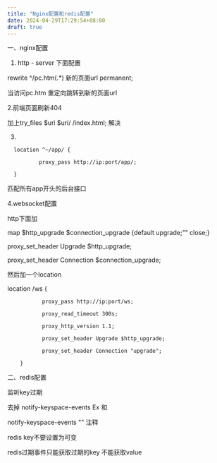 ```yaml
---
title: "Nginx配置和redis配置"
date: 2024-04-29T17:29:54+08:00
draft: true
---
```

一、nginx配置

1. http - server 下面配置

  rewrite ^/pc.htm(.*)  新的页面url permanent;

当访问pc.htm 重定向跳转到新的页面url

2.前端页面刷新404

加上try_files $uri $uri/ /index.html; 解决

3.

      location ^~/app/ {

              proxy_pass http://ip:port/app/;

      }

匹配所有app开头的后台接口

4.websocket配置

http下面加

  map $http_upgrade $connection_upgrade {default upgrade;"" close;}

  proxy_set_header Upgrade $http_upgrade;

  proxy_set_header Connection $connection_upgrade;

然后加一个location

 location /ws {

               proxy_pass http://ip:port/ws;

               proxy_read_timeout 300s;

               proxy_http_version 1.1;

               proxy_set_header Upgrade $http_upgrade;

               proxy_set_header Connection "upgrade";

        }

二、redis配置

监听key过期

去掉 notify-keyspace-events Ex 和

notify-keyspace-events "" 注释

redis key不要设置为可变

redis过期事件只能获取过期的key 不能获取value
